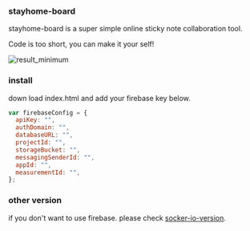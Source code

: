 ### stayhome-board

stayhome-board is a super simple online sticky note collaboration tool.

Code is too short, you can make it your self!

![result_minimum](https://user-images.githubusercontent.com/11643610/80406170-99b3f580-88fe-11ea-9097-9c829534372c.gif)

### install

down load index.html and add your firebase key below.

```js
var firebaseConfig = {
  apiKey: "",
  authDomain: "",
  databaseURL: "",
  projectId: "",
  storageBucket: "",
  messagingSenderId: "",
  appId: "",
  measurementId: "",
};
```

### other version

if you don't want to use firebase.
please check [socker-io-version](./socker-io-version).
